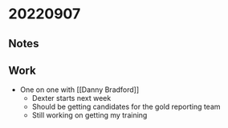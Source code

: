 # 20220907
## Notes

## Work
- One on one with [[Danny Bradford]]
	- Dexter starts next week
	- Should be getting candidates for the gold reporting team
	- Still working on getting my training